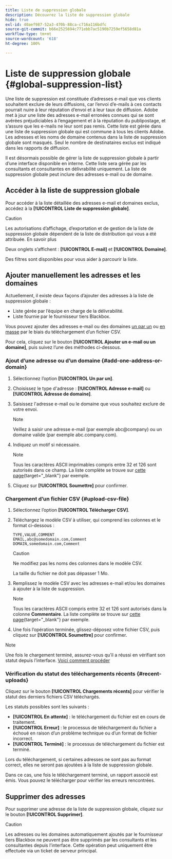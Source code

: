 ```yaml
---
title: Liste de suppression globale
description: Découvrez la liste de suppression globale
hide: true
exl-id: 40aef987-52a3-470b-88ca-c716a116bdfc
source-git-commit: b66e2525694c771ebb7ac5190b7259ef5658d81a
workflow-type: tm+mt
source-wordcount: '618'
ht-degree: 100%

---
```


# Liste de suppression globale {#global-suppression-list}

Une liste de suppression est constituée d’adresses e-mail que vos clients souhaitent exclure de leurs diffusions, car l’envoi d’e-mails à ces contacts pourrait nuire à leur réputation d’envoi et à leur taux de diffusion. Adobe met à jour une liste des adresses e-mail erronées connues qui se sont avérées préjudiciables à l’engagement et à la réputation du publipostage, et s’assure que les e-mails ne leur sont pas remis. Cette liste est gérée dans une liste de suppression globale qui est commune à tous les clients Adobe. Les adresses et les noms de domaine contenus dans la liste de suppression globale sont masqués. Seul le nombre de destinataires exclus est indiqué dans les rapports de diffusion.

Il est désormais possible de gérer la liste de suppression globale à partir d’une interface disponible en interne. Cette liste sera gérée par les consultants et consultantes en délivrabilité uniquement. La liste de suppression globale peut inclure des adresses e-mail ou de domaine.

## Accéder à la liste de suppression globale

Pour accéder à la liste détaillée des adresses e-mail et domaines exclus, accédez à la **[!UICONTROL Liste de suppression globale]**.

>[!CAUTION]
>
>Les autorisations d’affichage, d’exportation et de gestion de la liste de suppression globale dépendent de la liste de distribution qui vous a été attribuée. En savoir plus

Deux onglets s’affichent : **[!UICONTROL E-mail]** et **[!UICONTROL Domaine]**.

Des filtres sont disponibles pour vous aider à parcourir la liste.

## Ajouter manuellement les adresses et les domaines

Actuellement, il existe deux façons d’ajouter des adresses à la liste de suppression globale :

* Liste gérée par l’équipe en charge de la délivrabilité.
* Liste fournie par le fournisseur tiers Blackbox.

Vous pouvez ajouter des adresses e-mail ou des domaines [un par un](#add-one-address-or-domain) ou [en masse](#upload-csv-file) par le biais du téléchargement d’un fichier CSV.

Pour cela, cliquez sur le bouton **[!UICONTROL Ajouter un e-mail ou un domaine]**, puis suivez l’une des méthodes ci-dessous.

### Ajout d’une adresse ou d’un domaine {#add-one-address-or-domain}

1. Sélectionnez l’option **[!UICONTROL Un par un]**.

1. Choisissez le type d&#39;adresse : **[!UICONTROL Adresse e-mail]** ou **[!UICONTROL Adresse de domaine]**.

1. Saisissez l&#39;adresse e-mail ou le domaine que vous souhaitez exclure de votre envoi.

   >[!NOTE]
   >
   >Veillez à saisir une adresse e-mail (par exemple abc@company) ou un domaine valide (par exemple abc.company.com).

1. Indiquez un motif si nécessaire.

   >[!NOTE]
   >
   >Tous les caractères ASCII imprimables compris entre 32 et 126 sont autorisés dans ce champ. La liste complète se trouve sur [cette page](https://en.wikipedia.org/wiki/Wikipedia:ASCII#ASCII_printable_characters){target="_blank"} par exemple.

1. Cliquez sur **[!UICONTROL Soumettre]** pour confirmer.

### Chargement d’un fichier CSV {#upload-csv-file}

1. Sélectionnez l’option **[!UICONTROL Télécharger CSV]**.

1. Téléchargez le modèle CSV à utiliser, qui comprend les colonnes et le format ci-dessous :

   ```
   TYPE,VALUE,COMMENT
   EMAIL,abc@somedomain.com,Comment
   DOMAIN,somedomain.com,Comment
   ```

   >[!CAUTION]
   >
   >Ne modifiez pas les noms des colonnes dans le modèle CSV.
   >
   >La taille du fichier ne doit pas dépasser 1 Mo.

1. Remplissez le modèle CSV avec les adresses e-mail et/ou les domaines à ajouter à la liste de suppression.

   >[!NOTE]
   >
   >Tous les caractères ASCII compris entre 32 et 126 sont autorisés dans la colonne **Commentaire**. La liste complète se trouve sur [cette page](https://en.wikipedia.org/wiki/Wikipedia:ASCII#ASCII_printable_characters){target="_blank"} par exemple.

1. Une fois l’opération terminée, glissez-déposez votre fichier CSV, puis cliquez sur **[!UICONTROL Soumettre]** pour confirmer.

>[!NOTE]
>
>Une fois le chargement terminé, assurez-vous qu’il a réussi en vérifiant son statut depuis l’interface. [Voici comment procéder](#recent-uploads)

### Vérification du statut des téléchargements récents {#recent-uploads}

Cliquez sur le bouton **[!UICONTROL Chargements récents]** pour vérifier le statut des derniers fichiers CSV téléchargés.

Les statuts possibles sont les suivants :

* **[!UICONTROL En attente]** : le téléchargement du fichier est en cours de traitement.
* **[!UICONTROL Erreur]** : le processus de téléchargement du fichier a échoué en raison d’un problème technique ou d’un format de fichier incorrect.
* **[!UICONTROL Terminé]** : le processus de téléchargement du fichier est terminé.

Lors du téléchargement, si certaines adresses ne sont pas au format correct, elles ne seront pas ajoutées à la liste de suppression globale.

Dans ce cas, une fois le téléchargement terminé, un rapport associé est émis. Vous pouvez le télécharger pour vérifier les erreurs rencontrées.

## Supprimer des adresses

Pour supprimer une adresse de la liste de suppression globale, cliquez sur le bouton **[!UICONTROL Supprimer]**.

>[!CAUTION]
>
>Les adresses ou les domaines automatiquement ajoutés par le fournisseur tiers Blackbox ne peuvent pas être supprimés par les consultants et les consultantes depuis l’interface. Cette opération peut uniquement être effectuée via un ticket de serveur principal.

